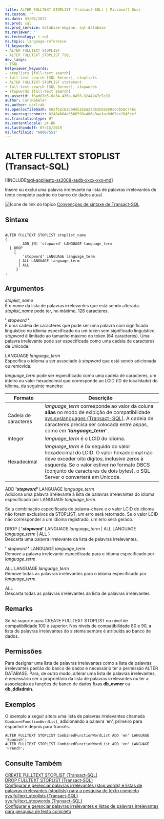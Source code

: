 ```yaml
---
title: ALTER FULLTEXT STOPLIST (Transact-SQL) | Microsoft Docs
ms.custom: ''
ms.date: 03/06/2017
ms.prod: sql
ms.prod_service: database-engine, sql-database
ms.reviewer: ''
ms.technology: t-sql
ms.topic: language-reference
f1_keywords:
- ALTER FULLTEXT STOPLIST
- ALTER_FULLTEXT_STOPLIST_TSQL
dev_langs:
- TSQL
helpviewer_keywords:
- stoplists [full-text search]
- full-text search [SQL Server], stoplists
- ALTER FULLTEXT STOPLIST statement
- full-text search [SQL Server], stopwords
- stopwords [full-text search]
ms.assetid: f6ad87d5-6a34-435a-8456-8244947c5c83
author: CarlRabeler
ms.author: carlrab
ms.openlocfilehash: 692f62c6a5b9d6268a27de350a860c0cb58c74bc
ms.sourcegitcommit: b2464064c0566590e486a3aafae6d67ce2645cef
ms.translationtype: HT
ms.contentlocale: pt-BR
ms.lasthandoff: 07/15/2019
ms.locfileid: "68067551"
---
```

# <a name="alter-fulltext-stoplist-transact-sql"></a>ALTER FULLTEXT STOPLIST (Transact-SQL)
[!INCLUDE[tsql-appliesto-ss2008-asdb-xxxx-xxx-md](../../includes/tsql-appliesto-ss2008-asdb-xxxx-xxx-md.md)]

  Insere ou exclui uma palavra irrelevante na lista de palavras irrelevantes de texto completo padrão do banco de dados atual.  
  
 ![Ícone de link do tópico](../../database-engine/configure-windows/media/topic-link.gif "Ícone de link do tópico") [Convenções de sintaxe de Transact-SQL](../../t-sql/language-elements/transact-sql-syntax-conventions-transact-sql.md)  
  
## <a name="syntax"></a>Sintaxe  
  
```  
  
ALTER FULLTEXT STOPLIST stoplist_name  
{   
        ADD [N] 'stopword' LANGUAGE language_term    
  | DROP   
    {  
        'stopword' LANGUAGE language_term   
      | ALL LANGUAGE language_term   
      | ALL  
     }  
;  
```  
  
## <a name="arguments"></a>Argumentos  
 *stoplist_name*  
 É o nome da lista de palavras irrelevantes que está sendo alterada. *stoplist_name* pode ter, no máximo, 128 caracteres.  
  
 **'** *stopword* **'**  
 É uma cadeia de caracteres que pode ser uma palavra com significado linguístico no idioma especificado ou um token sem significado linguístico. *stopword* é limitado ao tamanho máximo do token (64 caracteres). Uma palavra irrelevante pode ser especificada como uma cadeia de caracteres de Unicode.  
  
 LANGUAGE *language_term*  
 Especifica o idioma a ser associado à *stopword* que está sendo adicionada ou removida.  
  
 *language_term* pode ser especificado como uma cadeia de caracteres, um inteiro ou valor hexadecimal que corresponde ao LCID (ID de localidade) do idioma, da seguinte maneira:  
  
|Formato|Descrição|  
|------------|-----------------|  
|Cadeia de caracteres|*language_term* corresponde ao valor da coluna **alias** no modo de exibição de compatibilidade [sys.syslanguages (Transact-SQL)](../../relational-databases/system-compatibility-views/sys-syslanguages-transact-sql.md). A cadeia de caracteres precisa ser colocada entre aspas, como em **'***language_term***'** .|  
|Integer|*language_term* é o LCID do idioma.|  
|Hexadecimal|*language_term* é 0x seguido do valor hexadecimal do LCID. O valor hexadecimal não deve exceder oito dígitos, inclusive zeros à esquerda. Se o valor estiver no formato DBCS (conjunto de caracteres de dois bytes), o SQL Server o converterá em Unicode.|  
  
 ADD **'***stopword***'** LANGUAGE *language_term*  
 Adiciona uma palavra irrelevante à lista de palavras irrelevantes do idioma especificado por LANGUAGE *language_term*.  
  
 Se a combinação especificada de palavra-chave e o valor LCID do idioma não forem exclusivos da STOPLIST, um erro será retornado.  Se o valor LCID não corresponder a um idioma registrado, um erro será gerado.  
  
 DROP { **'***stopword***'** LANGUAGE *language_term* | ALL LANGUAGE *language_term* | ALL }  
 Descarta uma palavra irrelevante da lista de palavras irrelevantes.  
  
 **'** *stopword* **'** LANGUAGE *language_term*  
 Remove a palavra irrelevante especificada para o idioma especificado por *language_term*.  
  
 ALL LANGUAGE *language_term*  
 Remove todas as palavras irrelevantes para o idioma especificado por *language_term*.  
  
 ALL  
 Descarta todas as palavras irrelevantes da lista de palavras irrelevantes.  
  
## <a name="remarks"></a>Remarks  
 Só há suporte para CREATE FULLTEXT STOPLIST no nível de compatibilidade 100 e superior. Nos níveis de compatibilidade 80 e 90, a lista de palavras irrelevantes do sistema sempre é atribuída ao banco de dados.  
  
## <a name="permissions"></a>Permissões  
 Para designar uma lista de palavras irrelevantes como a lista de palavras irrelevantes padrão do banco de dados é necessário ter a permissão ALTER DATABASE. Para, de outro modo, alterar uma lista de palavras irrelevantes, é necessário ser o proprietário da lista de palavras irrelevantes ou ter a associação às funções de banco de dados fixas **db_owner** ou **db_ddladmin**.  
  
## <a name="examples"></a>Exemplos  
 O exemplo a seguir altera uma lista de palavras irrelevantes chamada `CombinedFunctionWordList`, adicionando a palavra 'en', primeiro para espanhol e depois para francês.  
  
```  
ALTER FULLTEXT STOPLIST CombinedFunctionWordList ADD 'en' LANGUAGE 'Spanish';  
ALTER FULLTEXT STOPLIST CombinedFunctionWordList ADD 'en' LANGUAGE 'French';  
```  
  
## <a name="see-also"></a>Consulte Também  
 [CREATE FULLTEXT STOPLIST &#40;Transact-SQL&#41;](../../t-sql/statements/create-fulltext-stoplist-transact-sql.md)   
 [DROP FULLTEXT STOPLIST &#40;Transact-SQL&#41;](../../t-sql/statements/drop-fulltext-stoplist-transact-sql.md)   
 [Configurar e gerenciar palavras irrelevantes (stop words) e listas de palavras irrelevantes (stoplists) para a pesquisa de texto completo](../../relational-databases/search/configure-and-manage-stopwords-and-stoplists-for-full-text-search.md)   
 [sys.fulltext_stoplists &#40;Transact-SQL&#41;](../../relational-databases/system-catalog-views/sys-fulltext-stoplists-transact-sql.md)   
 [sys.fulltext_stopwords &#40;Transact-SQL&#41;](../../relational-databases/system-catalog-views/sys-fulltext-stopwords-transact-sql.md)   
 [Configurar e gerenciar palavras irrelevantes e listas de palavras irrelevantes para pesquisa de texto completo](../../relational-databases/search/configure-and-manage-stopwords-and-stoplists-for-full-text-search.md)  
  
  

